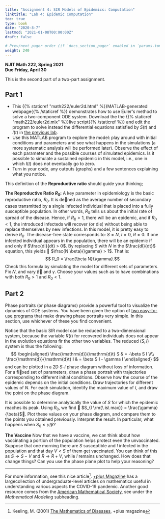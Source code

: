 ```yaml
---
title: "Assignment 4: SIR Models of Epidemics: Computation"
linktitle: "Lab 4: Epidemic Computation"
toc: true
type: book
date: "2020-8-7"
lastmod: "2021-01-08T00:00:00Z"
draft: false

# Prev/next pager order (if `docs_section_pager` enabled in `params.toml`)
weight: 240
---
```


__NJIT Math 222, Spring 2021__  
__Due Friday, April 30__

This is the second part of a two-part assignment.

## Part 1

* This {{% staticref "math222/euler2d.html" %}}MATLAB-generated webpage{{% /staticref %}} demonstrates how to use Euler's method to solve a two-component ODE system. Download the the {{% staticref "math222/euler2d.mlx" %}}live script{{% /staticref %}} and edit the program to solve instead the differential equations satisfied by $S(t)$ and $I(t)$ in [the previous lab](../sir_modeling).
* Use this MATLAB program to explore the model: play around with initial conditions and parameters and see what happens in the simulations (a more systematic analysis will be performed later). Observe the effect of each parameter and the possible courses of simulated epidemics. Is it possible to simulate a sustained epidemic in this model, i.e., one in which $I(t)$ does not eventually go to zero.
* Turn in your code, any outputs (graphs) and a few sentences explaining what you notice.

This definition of the __Reproductive ratio__ should guide your thinking;

__The Reproductive Ratio $R_0$:__ A key parameter in epidemiology is the basic reproductive ratio, $R_0$. It is dened as the average number of secondary cases transmitted by a single infected individual that is placed into a fully susceptible population. In other words, $R_0$ tells us about the initial rate of spread of the disease. Hence, if $R_0 > 1$, there will be an epidemic, and if $R_0 < 1$, the introduced infecteds will recover (or die) without being able to replace themselves by new infections. In this model, it is pretty easy to derive $R_0$. The disease-free state corresponds to: $S=N$, $I=0$, $R=0$. If one infected individual appears in the population, there will be an epidemic if and only if $\frac{dI}{dt} > 0$. By replacing $S$ with $N$ in the $\frac{dI}{dt}$ equation, this yields  $\frac{N \beta}{\gamma} > 1$. That is:
$$ R_0 = \frac{\beta N}{\gamma}.$$ Check this formula by simulating the model for different sets of parameters. Fix $N$, and vary $\beta$ and $\gamma$. Choose your values such as to have combinations with both $R_0 > 1$ and $R_0 < 1$. 

[^3]:MATLAB hint: Using the equality operator == compares two matrices of equal size element by element, and yields a logical matrix (a matrix whose entries are all logical true (1) or false (0)) of the same size as a result. In contrast, the function __isequal()__ checks wheter two matrices are identical and returns a single logical value.

## Part 2

Phase portraits (or phase diagrams) provide a powerful tool to visualize the dynamics of ODE systems. You have been given the option of [two easy-to-use programs](../../matlabinformation) that make drawing  phase portraits very simple. In this section, use whichever of these you find convenient.

Notice that the basic SIR model can be reduced to a two-dimensional system, because the variable $R(t)$ for recovered individuals does not appear in the evolution equations fir the other two variables. The reduced $(S,I)$ system is thus the following:
$$
\begin{aligned}
\frac{\mathrm{d}}{\mathrm{d}t} S & = -\beta S I \\\\
\frac{\mathrm{d}}{\mathrm{d}t} I & = \beta S I - \gamma I
\end{aligned}
$$
and can be plotted in a 2D $S$-$I$ phase diagram without loss of information. For a fixed set of parameters, draw a phase portrait with trajectories corresponding to different initial conditions. Observe how the course of the epidemic depends on the initial conditions. Draw trajectories for different values of $N$. For each simulation, identify the maximum value of $I$, and draw the point on the phase diagram. 

It is possible to determine analytically the value of $S$ for which the epidemic reaches its peak. Using $R_0$, we find  $S_{I \rm{\ is\ max}} = \frac{\gamma}{\beta}$. Plot these values on your phase diagram, and compare them to the points you obtained previously. Interpret the result. In particular, what
happens when $S_0 \le \gamma/\beta$?

__The Vaccine__ Now that we have a vaccine, we can think about how vaccinating a portion of the population helps protect even the unvaccinated. Suppose that one morning there are $S$ susceptible and $I$ infected in the population and that day $V<S$ of them get vaccinated. You can think of this as $S\to S-V$ and $R\to R+V$, while $I$ remains unchanged. How does that change things? Can you use the phase plane plot to help your reasoning?

---
For more information, see this nice article[^2]. [+plus Magazine](https://plus.maths.org/content/tags/covid-19) has a largecollection of undergraduate-level articles on mathematics useful in understanding various aspects the COVID-19 pandemic. Another good resource comes from the [American Mathematical Society](http://www.ams.org/home/covid-19), see under the _Mathematical Modeling_ subheading.

[^1]: Kermack, W. O. and McKendrick, A.G. (1927) [Contribution to the matimatical theory of epidemics--1.](https://royalsocietypublishing.org/doi/10.1098/rspa.1927.0118), _Proc. Roy. Soc._ __115A__, 700.

[^2]: Keeling, M. (2001) [The Mathematics of Diseases](https://plus.maths.org/content/os/issue14/features/diseases/index), +plus magazine